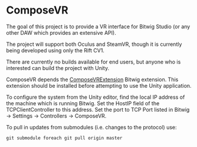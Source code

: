 # ComposeVR

The goal of this project is to provide a VR interface for Bitwig Studio (or any other DAW which provides an extensive API).

The project will support both Oculus and SteamVR, though it is currently being developed using only the Rift CV1.

There are currently no builds available for end users, but anyone who is interested can build the project with Unity.

ComposeVR depends the [ComposeVRExtension](https://github.com/lane-s/ComposeVRExtension) Bitwig extension. This extension should be installed before attempting to use the Unity application.

To configure the system from the Unity editor, find the local IP address of the machine which is running Bitwig. Set the HostIP field of the TCPClientController to this address. Set the port to TCP Port listed in Bitwig -> Settings -> Controllers -> ComposeVR. 

To pull in updates from submodules (i.e. changes to the protocol) use:

```git submodule foreach git pull origin master```
